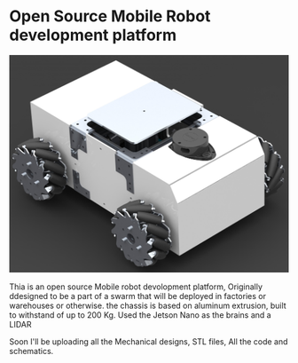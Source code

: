 # Open Source Mobile Robot development platform

![Mobile Robot Render](/Photos/Render_2.JPG "A SolidWorks render of the Mobile Robot")

Thia is an open source Mobile robot devolopment platform, Originally ddesigned to be a part of a swarm that will be deployed in factories or warehouses or otherwise.
the chassis is based on aluminum extrusion, built to withstand of up to 200 Kg. Used the Jetson Nano as the brains and a LIDAR

Soon I'll be uploading all the Mechanical designs, STL files, All the code and schematics.
